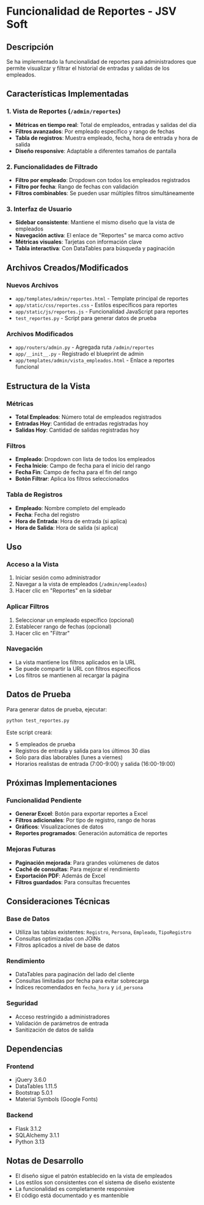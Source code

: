 # Funcionalidad de Reportes - JSV Soft

## Descripción

Se ha implementado la funcionalidad de reportes para administradores que permite visualizar y filtrar el historial de entradas y salidas de los empleados.

## Características Implementadas

### 1. Vista de Reportes (`/admin/reportes`)

- **Métricas en tiempo real**: Total de empleados, entradas y salidas del día
- **Filtros avanzados**: Por empleado específico y rango de fechas
- **Tabla de registros**: Muestra empleado, fecha, hora de entrada y hora de salida
- **Diseño responsive**: Adaptable a diferentes tamaños de pantalla

### 2. Funcionalidades de Filtrado

- **Filtro por empleado**: Dropdown con todos los empleados registrados
- **Filtro por fecha**: Rango de fechas con validación
- **Filtros combinables**: Se pueden usar múltiples filtros simultáneamente

### 3. Interfaz de Usuario

- **Sidebar consistente**: Mantiene el mismo diseño que la vista de empleados
- **Navegación activa**: El enlace de "Reportes" se marca como activo
- **Métricas visuales**: Tarjetas con información clave
- **Tabla interactiva**: Con DataTables para búsqueda y paginación

## Archivos Creados/Modificados

### Nuevos Archivos

- `app/templates/admin/reportes.html` - Template principal de reportes
- `app/static/css/reportes.css` - Estilos específicos para reportes
- `app/static/js/reportes.js` - Funcionalidad JavaScript para reportes
- `test_reportes.py` - Script para generar datos de prueba

### Archivos Modificados

- `app/routers/admin.py` - Agregada ruta `/admin/reportes`
- `app/__init__.py` - Registrado el blueprint de admin
- `app/templates/admin/vista_empleados.html` - Enlace a reportes funcional

## Estructura de la Vista

### Métricas

- **Total Empleados**: Número total de empleados registrados
- **Entradas Hoy**: Cantidad de entradas registradas hoy
- **Salidas Hoy**: Cantidad de salidas registradas hoy

### Filtros

- **Empleado**: Dropdown con lista de todos los empleados
- **Fecha Inicio**: Campo de fecha para el inicio del rango
- **Fecha Fin**: Campo de fecha para el fin del rango
- **Botón Filtrar**: Aplica los filtros seleccionados

### Tabla de Registros

- **Empleado**: Nombre completo del empleado
- **Fecha**: Fecha del registro
- **Hora de Entrada**: Hora de entrada (si aplica)
- **Hora de Salida**: Hora de salida (si aplica)

## Uso

### Acceso a la Vista

1. Iniciar sesión como administrador
2. Navegar a la vista de empleados (`/admin/empleados`)
3. Hacer clic en "Reportes" en la sidebar

### Aplicar Filtros

1. Seleccionar un empleado específico (opcional)
2. Establecer rango de fechas (opcional)
3. Hacer clic en "Filtrar"

### Navegación

- La vista mantiene los filtros aplicados en la URL
- Se puede compartir la URL con filtros específicos
- Los filtros se mantienen al recargar la página

## Datos de Prueba

Para generar datos de prueba, ejecutar:

```bash
python test_reportes.py
```

Este script creará:

- 5 empleados de prueba
- Registros de entrada y salida para los últimos 30 días
- Solo para días laborables (lunes a viernes)
- Horarios realistas de entrada (7:00-9:00) y salida (16:00-19:00)

## Próximas Implementaciones

### Funcionalidad Pendiente

- **Generar Excel**: Botón para exportar reportes a Excel
- **Filtros adicionales**: Por tipo de registro, rango de horas
- **Gráficos**: Visualizaciones de datos
- **Reportes programados**: Generación automática de reportes

### Mejoras Futuras

- **Paginación mejorada**: Para grandes volúmenes de datos
- **Caché de consultas**: Para mejorar el rendimiento
- **Exportación PDF**: Además de Excel
- **Filtros guardados**: Para consultas frecuentes

## Consideraciones Técnicas

### Base de Datos

- Utiliza las tablas existentes: `Registro`, `Persona`, `Empleado`, `TipoRegistro`
- Consultas optimizadas con JOINs
- Filtros aplicados a nivel de base de datos

### Rendimiento

- DataTables para paginación del lado del cliente
- Consultas limitadas por fecha para evitar sobrecarga
- Índices recomendados en `fecha_hora` y `id_persona`

### Seguridad

- Acceso restringido a administradores
- Validación de parámetros de entrada
- Sanitización de datos de salida

## Dependencias

### Frontend

- jQuery 3.6.0
- DataTables 1.11.5
- Bootstrap 5.0.1
- Material Symbols (Google Fonts)

### Backend

- Flask 3.1.2
- SQLAlchemy 3.1.1
- Python 3.13

## Notas de Desarrollo

- El diseño sigue el patrón establecido en la vista de empleados
- Los estilos son consistentes con el sistema de diseño existente
- La funcionalidad es completamente responsive
- El código está documentado y es mantenible
